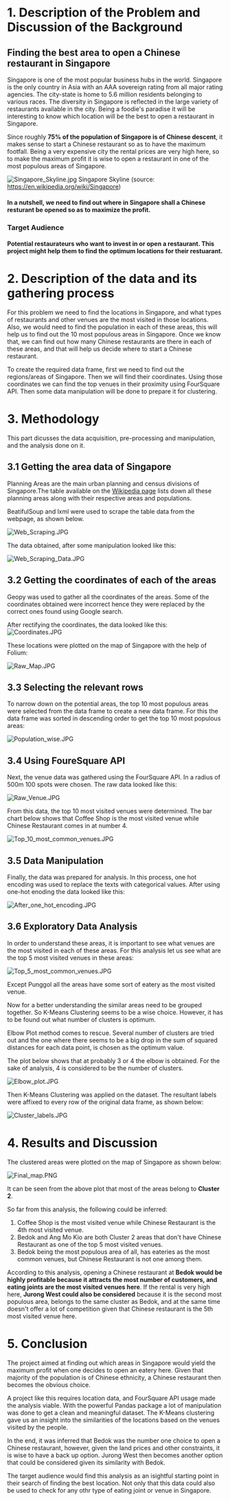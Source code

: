 
# 1. Description of the Problem and Discussion of the Background 

## Finding the best area to open a Chinese restaurant in Singapore

Singapore is one of the most popular business hubs in the world.  Singapore is the only country in Asia with an AAA sovereign rating from all major rating agencies. The city-state is home to 5.6 million residents belonging to various races. The diversity in Singapore is reflected in the large variety of restaurants available in the city. Being a foodie's paradise it will be interesting to know which location will be the best to open a restaurant in Singapore.

Since roughly **75% of the population of Singapore is of Chinese descent**, it makes sense to start a Chinese restaurant so as to have the maximum footfall. Being a very expensive city the rental prices are very high here, so to make the maximum profit it is wise to open a restaurant in one of the most populous areas of Singapore.

![Singapore_Skyline.jpg](https://github.com/Anmol-Saraf10/Data-Science-Capstone-Week4_5/blob/master/Singapore_Skyline.jpg)
        Singapore Skyline (source: <https://en.wikipedia.org/wiki/Singapore>)        

#### In a nutshell, we need to find out where in Singapore shall a Chinese resturant be opened so as to maximize the profit.

### Target Audience

#### Potential restaurateurs who want to invest in or open a restaurant. This project might help them to find the optimum locations for their restuarant.



# 2. Description of the data and its gathering process

For this problem we need to find the locations in Singapore, and what types of restaurants and other venues are the most visited in those locations. Also, we would need to find the population in each of
these areas, this will help us to find out the 10 most populous areas in Singapore. Once we know that, we can find out how many Chinese restaurants are there in each of these areas, and that will help
us decide where to start a Chinese restaurant.

To create the required data frame, first we need to find out the regions/areas of Singapore. Then we will find their coordinates. Using those coordinates we can find the top venues in their proximity using FourSquare API. Then some data manipulation will be done to prepare it for clustering.

# 3. Methodology

This part dicusses the data acquisition, pre-processing and manipulation, and the analysis done on it.

## 3.1 Getting the area data of Singapore

Planning Areas are the main urban planning and census divisions of Singapore.The table available on the [Wikipedia page](https://en.wikipedia.org/wiki/Planning_Areas_of_Singapore) lists down all these planning areas along with their respective areas and populations.

BeatifulSoup and lxml were used to scrape the table data from the webpage, as shown below.

![Web_Scraping.JPG](https://github.com/Anmol-Saraf10/Data-Science-Capstone-Week4_5/blob/master/Web_Scraping.JPG)

The data obtained, after some manipulation looked like this:

![Web_Scraping_Data.JPG](https://github.com/Anmol-Saraf10/Data-Science-Capstone-Week4_5/blob/master/Web_Scraping_Data.JPG)


## 3.2 Getting the coordinates of each of the areas

Geopy was used to gather all the coordinates of the areas. Some of the coordinates obtained were incorrect
hence they were replaced by the correct ones found using Google search.

After rectifying the coordinates, the data looked like this:
![Coordinates.JPG](https://github.com/Anmol-Saraf10/Data-Science-Capstone-Week4_5/blob/master/Coordinates.JPG)

These locations were plotted on the map of Singapore with the help of Folium:

![Raw_Map.JPG](https://github.com/Anmol-Saraf10/Data-Science-Capstone-Week4_5/blob/master/Raw_Map.JPG)


## 3.3 Selecting the relevant rows

To narrow down on the potential areas, the top 10 most populous areas were selected from the data frame
to create a new data frame. For this the data frame was sorted in descending order to get the top 10 most populous areas:

![Population_wise.JPG](https://github.com/Anmol-Saraf10/Data-Science-Capstone-Week4_5/blob/master/Population_wise.JPG)


## 3.4 Using FoureSquare API

Next, the venue data was gathered using the FourSquare API. In a radius of 500m 100 spots were chosen. The raw data looked like this:

![Raw_Venue.JPG](https://github.com/Anmol-Saraf10/Data-Science-Capstone-Week4_5/blob/master/Raw_Venue.JPG)

From this data, the top 10 most visited venues were determined. The bar chart below
shows that Coffee Shop is the most visited venue while Chinese Restaurant comes in at number 4.

![Top_10_most_common_venues.JPG](https://github.com/Anmol-Saraf10/Data-Science-Capstone-Week4_5/blob/master/Top_10_most_common_venues.JPG)


## 3.5 Data Manipulation

Finally, the data was prepared for analysis. In this process, one hot encoding was used to replace the
texts with categorical values. After using one-hot enoding the data looked like this:

![After_one_hot_encoding.JPG](https://github.com/Anmol-Saraf10/Data-Science-Capstone-Week4_5/blob/master/After_one_hot_encoding.JPG)

## 3.6 Exploratory Data Analysis

In order to understand these areas, it is important to see what venues are the most visited in each of these areas.
For this analysis let us see what are the top 5 most visited venues in these areas:

![Top_5_most_common_venues.JPG](https://github.com/Anmol-Saraf10/Data-Science-Capstone-Week4_5/blob/master/Top_5_most_common_venues.JPG)

Except Punggol all the areas have some sort of eatery as the most visited venue.

Now for a better understanding the similar areas need to be grouped together. So  K-Means Clustering seems to be a wise choice. However, it has to be found out what number of clusters is optimum.

Elbow Plot method comes to rescue. Several number of clusters are tried out and the one
where there seems to be a big drop in the sum of squared distances for each data point, is chosen as the optimum value.

The plot below shows that at probably 3 or 4 the elbow is obtained. For the sake of
analysis, 4 is considered to be the number of clusters.

![Elbow_plot.JPG](https://github.com/Anmol-Saraf10/Data-Science-Capstone-Week4_5/blob/master/Elbow_plot.JPG)

Then K-Means Clustering was applied on the dataset. The resultant labels were affixed to
every row of the original data frame, as shown below:

![Cluster_labels.JPG](https://github.com/Anmol-Saraf10/Data-Science-Capstone-Week4_5/blob/master/Cluster_labels.JPG)

# 4. Results and Discussion

The clustered areas were plotted on the map of Singapore as shown below:

![Final_map.PNG](https://github.com/Anmol-Saraf10/Data-Science-Capstone-Week4_5/blob/master/Final_map.PNG)

It can be seen from the above plot that most of the areas belong to **Cluster 2**.

So far from this analysis, the following could be inferred:

1. Coffee Shop is the most visited venue while Chinese Restaurant is the 4th most visited venue. 
2. Bedok and Ang Mo Kio are both Cluster 2 areas that don't have Chinese Restaurant as
   one of the top 5 most visited venues.
3. Bedok being the most populous area of all, has eateries as the most common venues, but Chinese Restaurant is not one among them.

According to this analysis, opening a Chinese restaurant at **Bedok would be highly profitable because it attracts the most number of customers, and eating joints are the most visited venues here**. If the rental is very high here, **Jurong West could also be considered** because it is the second most populous area, belongs to the same cluster as Bedok, and at the same time doesn't offer a lot of competition given that Chinese restaurant is the 5th most visited venue here.

# 5. Conclusion

The project aimed at finding out which areas in Singapore would yield the maximum profit  when one decides to open an eatery here. Given that majority of the population is of Chinese ethnicity, a Chinese restaurant then becomes the obvious choice.

A project like this requires location data, and FourSquare API usage made the analysis viable. With the powerful Pandas package a lot of manipulation was done to get a clean and meaningful dataset. The K-Means clustering gave us an insight into the similarities of the locations based on the venues visited by the people.

In the end, it was inferred that Bedok was the number one choice to open a Chinese restaurant, however, given the land prices and other constraints, it is wise to have a back up option. Jurong West then becomes another option that could be considered given its similarity with Bedok.

The target audience would find this analysis as an isightful starting point in their search of finding the best location. Not only that this data could also be used to check for any othr type of eating joint or venue in Singapore.

